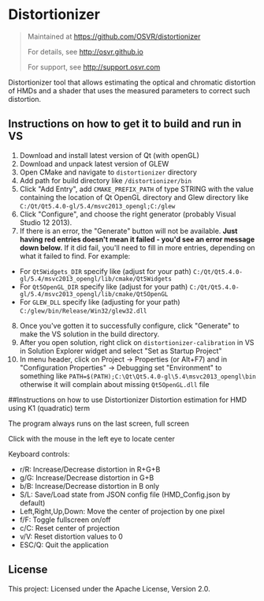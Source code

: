 # Distortionizer
> Maintained at <https://github.com/OSVR/distortionizer>
>
> For details, see <http://osvr.github.io>
>
> For support, see <http://support.osvr.com>

Distortionizer tool that allows estimating the optical and chromatic distortion of HMDs and a shader that uses the measured parameters to correct such distortion.

## Instructions on how to get it to build and run in VS

1. Download and install latest version of Qt (with openGL) 
2. Download and unpack latest version of GLEW
3. Open CMake and navigate to `distortionizer` directory
4. Add path for build directory like `/distortionizer/bin`
5. Click "Add Entry", add `CMAKE_PREFIX_PATH` of type STRING with the value containing the location of Qt OpenGL directory and Glew directory like `C:/Qt/Qt5.4.0-gl/5.4/msvc2013_opengl;C:/glew`
6. Click "Configure", and choose the right generator (probably Visual Studio 12 2013).
7. If there is an error, the "Generate" button will not be available. **Just having red entries doesn't mean it failed - you'd see an error message down below.** If it did fail, you'll need to fill in more entries, depending on what it failed to find.  For example:
  - For `Qt5Widgets_DIR` specify like (adjust for your path) `C:/Qt/Qt5.4.0-gl/5.4/msvc2013_opengl/lib/cmake/Qt5Widgets`
  - For `Qt5OpenGL_DIR` specify like (adjust for your path) `C:/Qt/Qt5.4.0-gl/5.4/msvc2013_opengl/lib/cmake/Qt5OpenGL`
  - For `GLEW_DLL` specify like (adjusting for your path) `C:/glew/bin/Release/Win32/glew32.dll`
8. Once you've gotten it to successfully configure, click "Generate" to make the VS solution in the build directory.
9. After you open solution, right click on `distortionizer-calibration` in VS in Solution Explorer widget and select "Set as Startup Project"
10. In menu header, click on Project -> Properties (or Alt+F7) and in "Configuration Properties" -> Debugging set "Environment" to something like `PATH=$(PATH);C:\Qt\Qt5.4.0-gl\5.4\msvc2013_opengl\bin` otherwise it will complain about missing `Qt5OpenGL.dll` file


##Instructions on how to use Distortionizer
Distortion estimation for HMD using K1 (quadratic) term

The program always runs on the last screen, full screen

Click with the mouse in the left eye to locate center

Keyboard controls:
- r/R: Increase/Decrease distortion in R+G+B
- g/G: Increase/Decrease distortion in G+B
- b/B: Increase/Decrease distortion in B only
- S/L: Save/Load state from JSON config file (HMD_Config.json by default)
- Left,Right,Up,Down: Move the center of projection by one pixel
- f/F:    Toggle fullscreen on/off
- c/C:    Reset center of projection
- v/V:    Reset distortion values to 0
- ESC/Q: Quit the application

## License

This project: Licensed under the Apache License, Version 2.0.